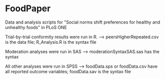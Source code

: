 # FoodPaper
Data and analysis scripts for "Social norms shift preferences for healthy and unhealthy foods" in PLoS ONE

Trial-by-trial conformity results were run in R. --> peersHigherRepeated.csv is the data file; R_Analysis.R is the syntax file

Moderation analyses were run in SAS --> moderationSyntaxSAS.sas has the syntax

All other analyses were run in SPSS --> foodData.sps or foodData.csv have all reported outcome variables; foodData.sav is the syntax file 
